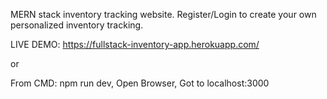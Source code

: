 MERN stack inventory tracking website.
Register/Login to create your own personalized inventory tracking.

LIVE DEMO: https://fullstack-inventory-app.herokuapp.com/

or

From CMD:
npm run dev,
Open Browser,
Got to localhost:3000
